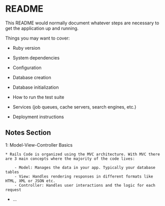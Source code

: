 # README

This README would normally document whatever steps are necessary to get the
application up and running.

Things you may want to cover:

* Ruby version

* System dependencies

* Configuration

* Database creation

* Database initialization

* How to run the test suite

* Services (job queues, cache servers, search engines, etc.)

* Deployment instructions


## Notes Section

1: Model-View-Controller Basics

    * Rails Code is organized using the MVC architecture. With MVC there are 3 main concepts where the majority of the code lives: 

        - Model: Manages the data in your app. Typically your database tables
        - View: Handles rendering responses in different formats like HTML, XML or JSON etc.
        - Controller: Handles user interactions and the logic for each request
* ...
